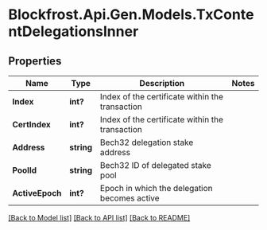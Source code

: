 # Blockfrost.Api.Gen.Models.TxContentDelegationsInner
## Properties

Name | Type | Description | Notes
------------ | ------------- | ------------- | -------------
**Index** | **int?** | Index of the certificate within the transaction | 
**CertIndex** | **int?** | Index of the certificate within the transaction | 
**Address** | **string** | Bech32 delegation stake address | 
**PoolId** | **string** | Bech32 ID of delegated stake pool | 
**ActiveEpoch** | **int?** | Epoch in which the delegation becomes active | 

[[Back to Model list]](../README.md#documentation-for-models) [[Back to API list]](../README.md#documentation-for-api-endpoints) [[Back to README]](../README.md)

